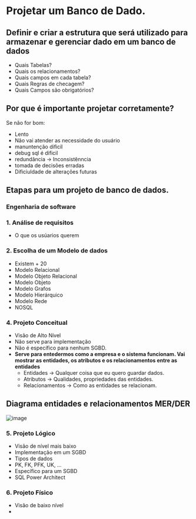 # Projetar um Banco de Dado.

## Definir e criar a estrutura que será utilizado para armazenar e gerenciar dado em um banco de dados
 - Quais Tabelas?
 - Quais os relacionamentos?
 - Quais campos em cada tabela?
 - Quais Regras de checagem?
 - Quais Campos são obrigatórios?

## Por que é importante projetar corretamente? 
Se não for bom:
 - Lento
 - Não vai atender as necessidade do usuário
 - manuntenção dificil
 - debug sql é dificil
 - redundância -> Inconsistênncia
 - tomada de decisões erradas
 - Dificiuldade de alterações futuras

## Etapas para um projeto de banco de dados.

### Engenharia de software
 ### 1. Análise de requisitos 
   * O que os usúarios querem
 
 ### 2. Escolha de um Modelo de dados
   * Existem + 20
   * Modelo Relacional
   * Modelo Objeto Relacional
   * Modelo Objeto
   * Modelo Grafos
   * Modelo Hierárquico
   * Modelo Rede
   * NOSQL

 ### 4. Projeto Conceitual
   * Visão de Alto Nível
   * Não serve para implementação
   * Não é específico para nenhum SGBD.
   * **Serve para entedermos como a empresa e o sistema funcionam. Vai mostrar as entidades, os atributos e os relacionamentos entre as entidades** 
     * Entidades -> Qualquer coisa que eu quero guardar dados.
     * Atributos -> Qualidades, propriedades das entidades.
     * Relacionamentos -> Como as entidades se relacionam.
      
 ## Diagrama entidades e relacionamentos MER/DER

 ![image](https://user-images.githubusercontent.com/19749044/190534248-a0f829bf-b797-47c3-a008-4c27fcf9b9c0.png)

  ### 5. Projeto Lógico
   - Visão de nível mais baixo
   - Implementação em um SGBD
   - Tipos de dados
   - PK, FK, PFK, UK, ...
   - Específico para um SGBD
   - SQL Power Architect

  ### 6. Projeto Físico 
   - Visão de baixo nível
   - 


